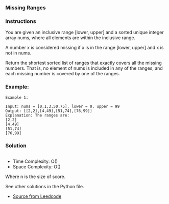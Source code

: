 ### Missing Ranges

### Instructions

You are given an inclusive range [lower, upper] and a sorted unique integer array nums, where all elements are within the inclusive range.

A number x is considered missing if x is in the range [lower, upper] and x is not in nums.

Return the shortest sorted list of ranges that exactly covers all the missing numbers. That is, no element of nums is included in any of the ranges, and each missing number is covered by one of the ranges.
### Example:

```
Example 1:

Input: nums = [0,1,3,50,75], lower = 0, upper = 99
Output: [[2,2],[4,49],[51,74],[76,99]]
Explanation: The ranges are:
[2,2]
[4,49]
[51,74]
[76,99]
```

### Solution

```py

```
* Time Complexity: O()
* Space Complexity: O() 

Where n is the size of score.

See other solutions in the Python file.


* [Source from Leedcode](https://leetcode.com/problems/missing-ranges/)




























